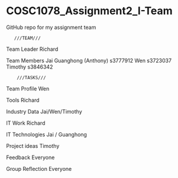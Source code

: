 # COSC1078_Assignment2_I-Team
GitHub repo for my assignment team


       ///TEAM///
Team Leader
Richard

Team Members
Jai
Guanghong (Anthony)  s3777912
Wen                  s3723037
Timothy              s3846342


        ///TASKS///
Team Profile
Wen

Tools
Richard

Industry Data
Jai/Wen/Timothy

IT Work
Richard

IT Technologies
Jai / Guanghong

Project ideas
Timothy

Feedback
Everyone

Group Reflection Everyone
